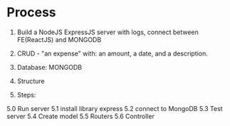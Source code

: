 # Process

1. Build a NodeJS ExpressJS server with logs, connect between FE(ReactJS) and MONGODB
2. CRUD - "an expense" with: an amount, a date, and a description.
3. Database: MONGODB
4. Structure

5. Steps:

5.0 Run server
5.1 install library express
5.2 connect to MongoDB
5.3 Test server
5.4 Create model
5.5 Routers
5.6 Controller
